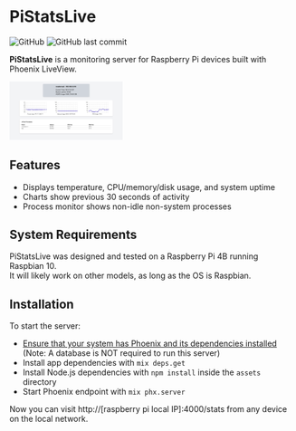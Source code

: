 # PiStatsLive
![GitHub](https://img.shields.io/github/license/APB9785/pi_stats_live)
![GitHub last commit](https://img.shields.io/github/last-commit/APB9785/pi_stats_live)

**PiStatsLive** is a monitoring server for Raspberry Pi devices built with   
Phoenix LiveView.

<img src="assets/screenshots/main-v06.png" width="200">

## Features

  * Displays temperature, CPU/memory/disk usage, and system uptime
  * Charts show previous 30 seconds of activity
  * Process monitor shows non-idle non-system processes

## System Requirements

PiStatsLive was designed and tested on a Raspberry Pi 4B running Raspbian 10.   
It will likely work on other models, as long as the OS is Raspbian.

## Installation

To start the server:

  * [Ensure that your system has Phoenix and its dependencies installed](https://hexdocs.pm/phoenix/installation.html) (Note: A database is NOT required to run this server)
  * Install app dependencies with `mix deps.get`
  * Install Node.js dependencies with `npm install` inside the `assets` directory
  * Start Phoenix endpoint with `mix phx.server`

Now you can visit http://[raspberry pi local IP]:4000/stats from any device on the local network.
